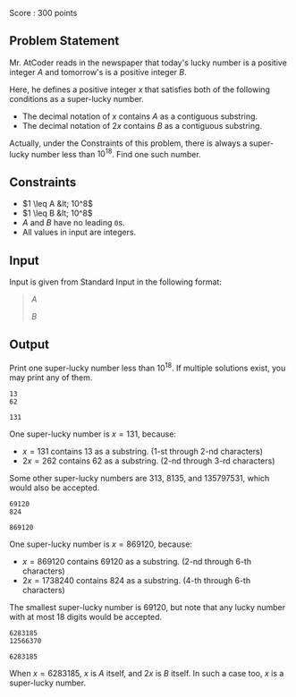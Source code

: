 Score : $300$ points

## Problem Statement

Mr. AtCoder reads in the newspaper that today's lucky number is a positive integer $A$ and tomorrow's is a positive integer $B$.

Here, he defines a positive integer $x$ that satisfies both of the following conditions as a super-lucky number.

- The decimal notation of $x$ contains $A$ as a contiguous substring.
- The decimal notation of $2x$ contains $B$ as a contiguous substring.

Actually, under the Constraints of this problem, there is always a super-lucky number less than $10^{18}$. Find one such number.

## Constraints

- $1 \leq A &lt; 10^8$
- $1 \leq B &lt; 10^8$
- $A$ and $B$ have no leading `0`s.
- All values in input are integers.

## Input

Input is given from Standard Input in the following format:

> $A$
> 
> $B$

## Output

Print one super-lucky number less than $10^{18}$. If multiple solutions exist, you may print any of them.

```input1
13
62
```

```output1
131
```

One super-lucky number is $x = 131$, because:

- $x = 131$ contains $13$ as a substring. ($1$-st through $2$-nd characters)
- $2x = 262$ contains $62$ as a substring. ($2$-nd through $3$-rd characters)

Some other super-lucky numbers are $313$, $8135$, and $135797531$, which would also be accepted.

```input2
69120
824
```

```output2
869120
```

One super-lucky number is $x = 869120$, because:

- $x = 869120$ contains $69120$ as a substring. ($2$-nd through $6$-th characters)
- $2x = 1738240$ contains $824$ as a substring. ($4$-th through $6$-th characters)

The smallest super-lucky number is $69120$, but note that any lucky number with at most $18$ digits would be accepted.

```input3
6283185
12566370
```

```output3
6283185
```

When $x = 6283185$, $x$ is $A$ itself, and $2x$ is $B$ itself. In such a case too, $x$ is a super-lucky number.